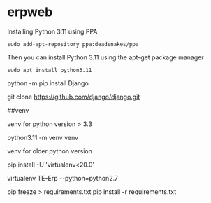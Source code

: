 # erpweb

Installing Python 3.11 using PPA

```sudo add-apt-repository ppa:deadsnakes/ppa```

Then you can install Python 3.11 using the apt-get package manager

```sudo apt install python3.11```


python -m pip install Django

git clone https://github.com/django/django.git


##venv

venv for python version > 3.3

python3.11 -m venv venv


venv for older python version

pip install -U 'virtualenv<20.0'

virtualenv TE-Erp --python=python2.7


pip freeze > requirements.txt
pip install -r requirements.txt